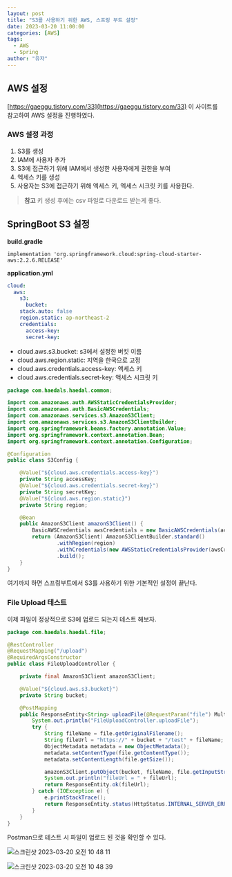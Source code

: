 ```yaml
---
layout: post
title: "S3를 사용하기 위한 AWS, 스프링 부트 설정"
date: 2023-03-20 11:00:00
categories: [AWS]
tags:
  - AWS
  - Spring
author: "유자"
---
```


## AWS 설정

[https://gaeggu.tistory.com/33](https://gaeggu.tistory.com/33) 이 사이트를 참고하여 AWS 설정을 진행하였다.

### AWS 설정 과정

1. S3를 생성
2. IAM에 사용자 추가
3. S3에 접근하기 위해 IAM에서 생성한 사용자에게 권한을 부여
4. 엑세스 키를 생성
5. 사용자는 S3에 접근하기 위해 엑세스 키, 엑세스 시크릿 키를 사용한다.

> **참고** 키 생성 후에는 csv 파일로 다운로드 받는게 좋다.
> 

## SpringBoot S3 설정

**build.gradle**

```
implementation 'org.springframework.cloud:spring-cloud-starter-aws:2.2.6.RELEASE'
```

**application.yml**

```yaml
cloud:
  aws:
    s3:
      bucket: 
    stack.auto: false
    region.static: ap-northeast-2
    credentials:
      access-key: 
      secret-key: 
```

- cloud.aws.s3.bucket: s3에서 설정한 버킷 이름
- cloud.aws.region.static: 지역을 한국으로 고정
- cloud.aws.credentials.access-key: 액세스 키
- cloud.aws.credentials.secret-key: 액세스 시크릿 키

```java
package com.haedals.haedal.common;

import com.amazonaws.auth.AWSStaticCredentialsProvider;
import com.amazonaws.auth.BasicAWSCredentials;
import com.amazonaws.services.s3.AmazonS3Client;
import com.amazonaws.services.s3.AmazonS3ClientBuilder;
import org.springframework.beans.factory.annotation.Value;
import org.springframework.context.annotation.Bean;
import org.springframework.context.annotation.Configuration;

@Configuration
public class S3Config {

    @Value("${cloud.aws.credentials.access-key}")
    private String accessKey;
    @Value("${cloud.aws.credentials.secret-key}")
    private String secretKey;
    @Value("${cloud.aws.region.static}")
    private String region;

    @Bean
    public AmazonS3Client amazonS3Client() {
        BasicAWSCredentials awsCredentials = new BasicAWSCredentials(accessKey, secretKey);
        return (AmazonS3Client) AmazonS3ClientBuilder.standard()
                .withRegion(region)
                .withCredentials(new AWSStaticCredentialsProvider(awsCredentials))
                .build();
    }
}
```

여기까지 하면 스프링부트에서 S3를 사용하기 위한 기본적인 설정이 끝난다.

### File Upload 테스트

이제 파일이 정상적으로 S3에 업로드 되는지 테스트 해보자.

```java
package com.haedals.haedal.file;

@RestController
@RequestMapping("/upload")
@RequiredArgsConstructor
public class FileUploadController {

    private final AmazonS3Client amazonS3Client;

    @Value("${cloud.aws.s3.bucket}")
    private String bucket;

    @PostMapping
    public ResponseEntity<String> uploadFile(@RequestParam("file") MultipartFile file) {
        System.out.println("FileUploadController.uploadFile");
        try {
            String fileName = file.getOriginalFilename();
            String fileUrl = "https://" + bucket + "/test" + fileName;
            ObjectMetadata metadata = new ObjectMetadata();
            metadata.setContentType(file.getContentType());
            metadata.setContentLength(file.getSize());

            amazonS3Client.putObject(bucket, fileName, file.getInputStream(), metadata);
            System.out.println("fileUrl = " + fileUrl);
            return ResponseEntity.ok(fileUrl);
        } catch (IOException e) {
            e.printStackTrace();
            return ResponseEntity.status(HttpStatus.INTERNAL_SERVER_ERROR).build();
        }
    }
}
```

Postman으로 테스트 시 파일이 업로드 된 것을 확인할 수 있다.

![스크린샷 2023-03-20 오전 10 48 11](https://user-images.githubusercontent.com/79130276/226229328-165e416e-71b8-4fd6-9127-9b38e8d91a71.png)

![스크린샷 2023-03-20 오전 10 48 39](https://user-images.githubusercontent.com/79130276/226229337-a5a1e277-2e36-4675-a0f8-abc3fd7cf00f.png)